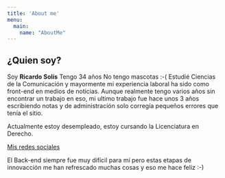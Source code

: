 ```yaml
---
title: 'About me'
menu:
  main:
    name: "AboutMe"
---
```


## ¿Quien soy?

Soy **Ricardo Solís**
Tengo 34 años
No tengo mascotas :-(
Estudié Ciencias de la Comunicación y mayormente mi experiencia laboral ha sido como front-end en medios de noticias.
Aunque realmente tengo varios años sin encontrar un trabajo en eso, mi ultimo trabajo fue hace unos 3 años escribiendo notas y de administración solo corregía pequeños errores que tenía el sitio.

Actualmente estoy desempleado, estoy cursando la Licenciatura en Derecho.

[Mis redes sociales](https://linktr.ee/ruckysolis)

El Back-end siempre fue muy difícil para mí pero estas etapas de innovacción me han refrescado muchas cosas y eso me hace feliz :-)
